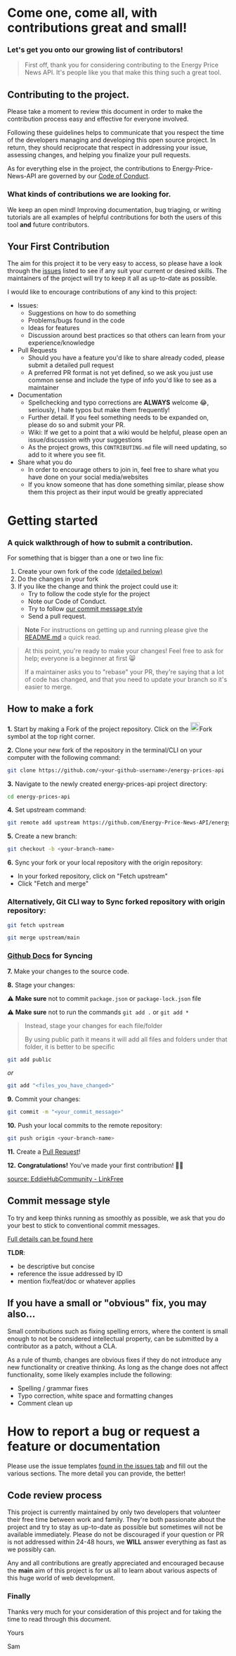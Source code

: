 # Come one, come all, with contributions great and small!

### Let's get you onto our growing list of contributors!

>First off, thank you for considering contributing to the Energy Price News API. It's people like you that make this thing such a great tool.

## Contributing to the project.

Please take a moment to review this document in order to make the contribution
process easy and effective for everyone involved.

Following these guidelines helps to communicate that you respect the time of
the developers managing and developing this open source project. In return,
they should reciprocate that respect in addressing your issue, assessing
changes, and helping you finalize your pull requests.

As for everything else in the project, the contributions to Energy-Price-News-API are governed by our [Code of Conduct](https://github.com/Energy-Price-News-API/energy-prices-api/blob/master/CODE_OF_CONDUCT.md).

### What kinds of contributions we are looking for.

We keep an open mind! Improving documentation, bug triaging, or writing tutorials are all examples of helpful contributions for both the users of this tool **and** future contributors.

## Your First Contribution

The aim for this project it to be very easy to access, so please have a look through the [issues](https://github.com/Energy-Price-News-API/energy-prices-api/issues) listed to see if any suit your current or desired skills. The maintainers of the project will try to keep it all as up-to-date as possible.

I would like to encourage contributions of any kind to this project:

- Issues:
  - Suggestions on how to do something
  - Problems/bugs found in the code
  - Ideas for features
  - Discussion around best practices so that others can learn from your experience/knowledge
- Pull Requests
  - Should you have a feature you'd like to share already coded, please submit a detailed pull request
  - A preferred PR format is not yet defined, so we ask you just use common sense and include the type of info you'd like to see as a maintainer
- Documentation
  - Spellchecking and typo corrections are **ALWAYS** welcome :joy:, seriously, I hate typos but make them frequently!
  - Further detail. If you feel something needs to be expanded on, please do so and submit your PR.
  - Wiki: If we get to a point that a wiki would be helpful, please open an issue/discussion with your suggestions
  - As the project grows, this `CONTRIBUTING.md` file will need updating, so add to it where you see fit.
- Share what you do
  - In order to encourage others to join in, feel free to share what you have done on your social media/websites
  - If you know someone that has done something similar, please show them this project as their input would be greatly appreciated

# Getting started
### A quick walkthrough of how to submit a contribution.

For something that is bigger than a one or two line fix:
1. Create your own fork of the code [(detailed below)](#how-to-make-a-fork)
2. Do the changes in your fork
3. If you like the change and think the project could use it:
    * Try to follow the code style for the project
    * Note our Code of Conduct.
    * Try to follow [our commit message style](#commit-message-style)
    * Send a pull request.

> **Note**
> For instructions on getting up and running please give the [README.md](https://github.com/Energy-Price-News-API/energy-prices-api/) a quick read.

>At this point, you're ready to make your changes! Feel free to ask for help; everyone is a beginner at first :smile_cat:
>
>If a maintainer asks you to "rebase" your PR, they're saying that a lot of code has changed, and that you need to update your branch so it's easier to merge.

## How to make a fork

**1.** Start by making a Fork of the project repository. Click on the <a href="https://github.com/Energy-Price-News-API/energy-prices-api/fork"><img src="https://i.imgur.com/G4z1kEe.png" height="21" width="21"></a>Fork symbol at the top right corner.

**2.** Clone your new fork of the repository in the terminal/CLI on your computer with the following command:

```bash
git clone https://github.com/<your-github-username>/energy-prices-api
```

**3.** Navigate to the newly created energy-prices-api project directory:

```bash
cd energy-prices-api
```

**4.** Set upstream command:

```bash
git remote add upstream https://github.com/Energy-Price-News-API/energy-prices-api.git
```

**5.** Create a new branch:

```bash
git checkout -b <your-branch-name>
```

**6.** Sync your fork or your local repository with the origin repository:

- In your forked repository, click on "Fetch upstream"
- Click "Fetch and merge"

### Alternatively, Git CLI way to Sync forked repository with origin repository:

```bash
git fetch upstream
```

```bash
git merge upstream/main
```

### [Github Docs](https://docs.github.com/en/github/collaborating-with-pull-requests/addressing-merge-conflicts/resolving-a-merge-conflict-on-github) for Syncing

**7.** Make your changes to the source code.

**8.** Stage your changes:

⚠️ **Make sure** not to commit `package.json` or `package-lock.json` file

⚠️ **Make sure** not to run the commands `git add .` or `git add *`

> Instead, stage your changes for each file/folder
>
> By using public path it means it will add all files and folders under that folder, it is better to be specific
```bash
git add public
```

_or_

```bash
git add "<files_you_have_changed>"
```

**9.** Commit your changes:

```bash
git commit -m "<your_commit_message>"
```

**10.** Push your local commits to the remote repository:

```bash
git push origin <your-branch-name>
```

**11.** Create a [Pull Request](https://help.github.com/en/github/collaborating-with-issues-and-pull-requests/creating-a-pull-request)!

**12.** **Congratulations!** You've made your first contribution! 🙌🏼

[source: EddieHubCommunity - LinkFree](https://github.com/EddieHubCommunity/LinkFree/blob/main/CONTRIBUTING.md?plain=1)

## Commit message style

To try and keep thinks running as smoothly as possible, we ask that you do your best to stick to conventional commit messages.

[Full details can be found here](https://www.conventionalcommits.org/en/v1.0.0/#summary)

**TLDR**: 
- be descriptive but concise
- reference the issue addressed by ID
- mention fix/feat/doc or whatever applies

## If you have a small or "obvious" fix, you may also...

Small contributions such as fixing spelling errors, where the content is small enough to not be considered intellectual property, can be submitted by a contributor as a patch, without a CLA.

As a rule of thumb, changes are obvious fixes if they do not introduce any new functionality or creative thinking. As long as the change does not affect functionality, some likely examples include the following:
* Spelling / grammar fixes
* Typo correction, white space and formatting changes
* Comment clean up

# How to report a bug or request a feature or documentation
Please use the issue templates [found in the issues tab](https://github.com/Energy-Price-News-API/energy-prices-api/issues) and fill out the various sections. The more detail you can provide, the better!

## Code review process
This project is currently maintained by only two developers that volunteer their free time between work and family. They're both passionate about the project and try to stay as up-to-date as possible but sometimes will not be available immediately. Please do not be discouraged if your question or PR is not addressed within 24-48 hours, we **WILL** answer everything as fast as we possibly can.

Any and all contributions are greatly appreciated and encouraged because the **main** aim of this project is for us all to learn about various aspects of this huge world of web development.

### Finally
Thanks very much for your consideration of this project and for taking the time to read through this document.

Yours

Sam
